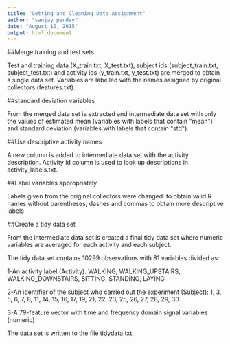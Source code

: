 ```yaml
---
title: "Getting and Cleaning Data Assignment"
author: "sanjay pandey"
date: "August 10, 2015"
output: html_document
---
```


##Merge training and test sets

Test and training data (X_train.txt, X_test.txt), subject ids (subject_train.txt, subject_test.txt) and activity ids (y_train.txt, y_test.txt) are merged to obtain a single data set. Variables are labelled with the names assigned by original collectors (features.txt).

##standard deviation variables

From the merged data set is extracted and intermediate data set with only the values of estimated mean (variables with labels that contain "mean") and standard deviation (variables with labels that contain "std").

##Use descriptive activity names

A new column is added to intermediate data set with the activity description. Activity id column is used to look up descriptions in activity_labels.txt.

##Label variables appropriately

Labels given from the original collectors were changed:  to obtain valid R names without parentheses, dashes and commas  to obtain more descriptive labels

##Create a tidy data set

From the intermediate data set is created a final tidy data set where numeric variables are averaged for each activity and each subject.

The tidy data set contains 10299 observations with 81 variables divided as:

1-An activity label (Activity): WALKING, WALKING_UPSTAIRS, WALKING_DOWNSTAIRS, SITTING, STANDING, LAYING

2-An identifier of the subject who carried out the experiment (Subject): 1, 3, 5, 6, 7, 8, 11, 14, 15, 16, 17, 19, 21, 22, 23, 25, 26, 27, 28, 29, 30

3-A 79-feature vector with time and frequency domain signal variables (numeric)


The data set is written to the file tidydata.txt.
